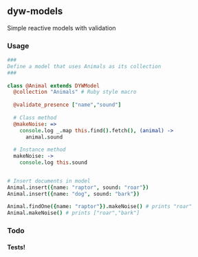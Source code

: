 ## dyw-models
Simple reactive models with validation

### Usage

```coffeescript
###
Define a model that uses Animals as its collection
###
 
class @Animal extends DYWModel
  @collection "Animals" # Ruby style macro
 
  @validate_presence ["name","sound"]
 
  # Class method
  @makeNoise: =>
    console.log _.map this.find().fetch(), (animal) ->
      animal.sound
 
  # Instance method
  makeNoise: ->
    console.log this.sound


# Insert documents in model
Animal.insert({name: "raptor", sound: "roar"})
Animal.insert({name: "dog", sound: "bark"})
 
Animal.findOne({name: "raptor"}).makeNoise() # prints "roar"
Animal.makeNoise() # prints ["roar","bark"]

```

### Todo
#### Tests!